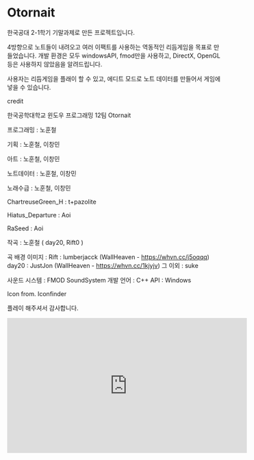 # Otornait
한국공대 2-1학기 기말과제로 만든 프로젝트입니다.

4방향으로 노트들이 내려오고 여러 이팩트를 사용하는 역동적인 리듬게임을 목표로 만들었습니다.
개발 환경은 모두 windowsAPI, fmod만을 사용하고, DirectX, OpenGL등은 사용하지 않았음을 알려드립니다.

사용자는 리듬게임을 플래이 할 수 있고, 에디트 모드로 노트 데이터를 만들어서 게임에 넣을 수 있습니다.

credit

한국공학대학교 윈도우 프로그래밍 12팀
Otornait

프로그래밍 : 노훈철

기획 : 노훈철, 이창민

아트 : 노훈철, 이창민

노트데이터 : 노훈철, 이창민

노래수급 : 노훈철, 이창민

ChartreuseGreen_H : t+pazolite

Hiatus_Departure : Aoi

RaSeed : Aoi

작곡 : 노훈철 ( day20, Rift0 )

곡 배경 이미지 : 
Rift : lumberjacck (WallHeaven - https://whvn.cc/j5oqqq)
day20 : JustJon (WallHeaven -  https://whvn.cc/1kjyjv)
그 이외 : suke

사운드 시스템 : FMOD SoundSystem
개발 언어 : C++
API : Windows

Icon from. Iconfinder

플레이 해주셔서 감사합니다.

<iframe width="560" height="315" src="https://www.youtube.com/embed/NXeeZNr9R7M" title="YouTube video player" frameborder="0" allow="accelerometer; autoplay; clipboard-write; encrypted-media; gyroscope; picture-in-picture" allowfullscreen></iframe>
